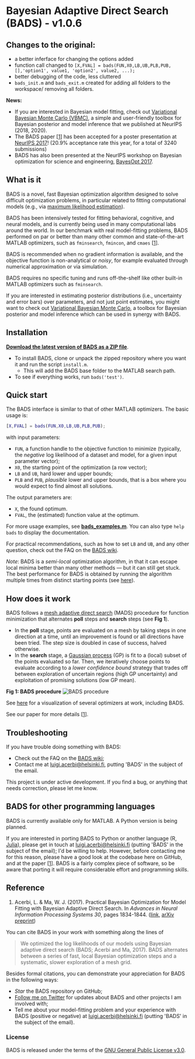 # Bayesian Adaptive Direct Search (BADS) - v1.0.6

## Changes to the original:
- a better inferface for changing the options added
- function call changed to ```[X,FVAL] = bads(FUN,X0,LB,UB,PLB,PUB,[],'option1', value1, 'option2', value2, ...); ```
- better debugging of the code, less cluttered 
- ```bads_init.m``` and ```bads_exit.m``` created for adding all folders to the workspace/ removing all folders.

**News:** 
- If you are interested in Bayesian model fitting, check out [Variational Bayesian Monte Carlo (VBMC)](https://github.com/lacerbi/vbmc), a simple and user-friendly toolbox for Bayesian posterior and model inference that we published at NeurIPS (2018, 2020).
- The BADS paper [[1](#reference)] has been accepted for a poster presentation at [NeurIPS 2017](https://papers.nips.cc/paper/6780-practical-bayesian-optimization-for-model-fitting-with-bayesian-adaptive-direct-search)! (20.9% acceptance rate this year, for a total of 3240 submissions)
- BADS has also been presented at the NeurIPS workshop on Bayesian optimization for science and engineering, [BayesOpt 2017](https://bayesopt.github.io/).

## What is it

BADS is a novel, fast Bayesian optimization algorithm designed to solve difficult optimization problems, in particular related to fitting computational models (e.g., via [maximum likelihood estimation](https://en.wikipedia.org/wiki/Maximum_likelihood_estimation)).

BADS has been intensively tested for fitting behavioral, cognitive, and neural models, and is currently being used in many computational labs around the world.
In our benchmark with real model-fitting problems, BADS performed on par or better than many other common and state-of-the-art MATLAB optimizers, such as `fminsearch`, `fmincon`, and `cmaes` [[1](#reference)].

BADS is recommended when no gradient information is available, and the objective function is non-analytical or *noisy*, for example evaluated through numerical approximation or via simulation.

BADS requires no specific tuning and runs off-the-shelf like other built-in MATLAB optimizers such as `fminsearch`.

If you are interested in estimating posterior distributions (i.e., uncertainty and error bars) over parameters, and not just point estimates, you might want to check out [Variational Bayesian Monte Carlo](https://github.com/lacerbi/vbmc), a toolbox for Bayesian posterior and model inference which can be used in synergy with BADS.

## Installation

[**Download the latest version of BADS as a ZIP file**](https://github.com/lacerbi/bads/archive/master.zip).
- To install BADS, clone or unpack the zipped repository where you want it and run the script `install.m`.
   - This will add the BADS base folder to the MATLAB search path.
- To see if everything works, run `bads('test')`.

## Quick start

The BADS interface is similar to that of other MATLAB optimizers. The basic usage is:

```matlab
[X,FVAL] = bads(FUN,X0,LB,UB,PLB,PUB);
```
with input parameters:
- `FUN`, a function handle to the objective function to minimize (typically, the *negative* log likelihood of a dataset and model, for a given input parameter vector);
- `X0`, the starting point of the optimization (a row vector);
- `LB` and `UB`, hard lower and upper bounds;
- `PLB` and `PUB`, *plausible* lower and upper bounds, that is a box where you would expect to find almost all solutions.

The output parameters are:
- `X`, the found optimum.
- `FVAL`, the (estimated) function value at the optimum.

For more usage examples, see [**bads_examples.m**](https://github.com/lacerbi/bads/blob/master/bads_examples.m). You can also type `help bads` to display the documentation.

For practical recommendations, such as how to set `LB` and `UB`, and any other question, check out the FAQ on the [BADS wiki](https://github.com/lacerbi/bads/wiki).

*Note*: BADS is a *semi-local* optimization algorithm, in that it can escape local minima better than many other methods — but it can still get stuck. The best performance for BADS is obtained by running the algorithm multiple times from distinct starting points (see [here](https://github.com/lacerbi/bads/wiki#how-do-i-choose-the-starting-point-x0)).

## How does it work

BADS follows a [mesh adaptive direct search](http://epubs.siam.org/doi/abs/10.1137/040603371) (MADS) procedure for function minimization that alternates **poll** steps and **search** steps (see **Fig 1**). 

- In the **poll** stage, points are evaluated on a mesh by taking steps in one direction at a time, until an improvement is found or all directions have been tried. The step size is doubled in case of success, halved otherwise. 
- In the **search** stage, a [Gaussian process](https://en.wikipedia.org/wiki/Gaussian_process) (GP) is fit to a (local) subset of the points evaluated so far. Then, we iteratively choose points to evaluate according to a *lower confidence bound* strategy that trades off between exploration of uncertain regions (high GP uncertainty) and exploitation of promising solutions (low GP mean).

**Fig 1: BADS procedure** ![BADS procedure](https://github.com/lacerbi/bads/blob/master/docs/bads-cartoon.png "Fig 1: BADS procedure")

See [here](https://github.com/lacerbi/optimviz) for a visualization of several optimizers at work, including BADS.

See our paper for more details [[1](#reference)].

## Troubleshooting

If you have trouble doing something with BADS:

- Check out the FAQ on the [BADS wiki](https://github.com/lacerbi/bads/wiki);
- Contact me at <luigi.acerbi@helsinki.fi>, putting 'BADS' in the subject of the email.

This project is under active development. If you find a bug, or anything that needs correction, please let me know.

## BADS for other programming languages

BADS is currently available only for MATLAB. A Python version is being planned.

If you are interested in porting BADS to Python or another language (R, [Julia](https://julialang.org/)), please get in touch at <luigi.acerbi@helsinki.fi> (putting  'BADS' in the subject of the email); I'd be willing to help.
However, before contacting me for this reason, please have a good look at the codebase here on GitHub, and at the paper [[1](#reference)]. BADS is a fairly complex piece of software, so be aware that porting it will require considerable effort and programming skills.

## Reference

1. Acerbi, L. & Ma, W. J. (2017). Practical Bayesian Optimization for Model Fitting with Bayesian Adaptive Direct Search. In *Advances in Neural Information Processing Systems 30*, pages 1834-1844. ([link](https://papers.nips.cc/paper/6780-practical-bayesian-optimization-for-model-fitting-with-bayesian-adaptive-direct-search), [arXiv preprint](https://arxiv.org/abs/1705.04405))

You can cite BADS in your work with something along the lines of

> We optimized the log likelihoods of our models using Bayesian adaptive direct search (BADS; Acerbi and Ma, 2017). BADS alternates between a series of fast, local Bayesian optimization steps and a systematic, slower exploration of a mesh grid. 

Besides formal citations, you can demonstrate your appreciation for BADS in the following ways:

- *Star* the BADS repository on GitHub;
- [Follow me on Twitter](https://twitter.com/AcerbiLuigi) for updates about BADS and other projects I am involved with;
- Tell me about your model-fitting problem and your experience with BADS (positive or negative) at <luigi.acerbi@helsinki.fi> (putting  'BADS' in the subject of the email).

### License

BADS is released under the terms of the [GNU General Public License v3.0](https://github.com/lacerbi/bads/blob/master/LICENSE.txt).
